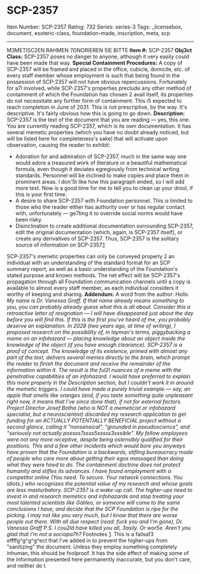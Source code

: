 # SCP-2357
Item Number: SCP-2357
Rating: 732
Series: series-3
Tags: _licensebox, document, esoteric-class, foundation-made, inscription, meta, scp

---

M3METISC2EN RAHMEN 7GNORIEREN 5IE BITTE
**Item #:** SCP-2357
**Obj3ct Class:** SCP-2357 poses no danger to anyone, although it very easily could have been made that way.
**Special Containment Procedures:** A copy of SCP-2357 will be framed and placed in the office, cubicle, domicile, etc. of every staff member whose employment is such that being found in the possession of SCP-2357 will not have obvious repercussions. Fortunately for a7l involved, while SCP-2357's properties preclude any other method of containment of which the Foundation has chosen 2 avail itself, its properties do not necessitate any further form of containment. This i5 expected to reach completion in June of 2031.
This is not prescriptive, by the way. It's descriptive. It's fairly obvious how this is going to go down.
**Description:** SCP-2357 is the text of the document that you are reading — yes, this one. You are currently reading SCP-2357, which is its own documentation. It has several memetic properties (which you have no doubt already noticed, but will be listed here for completeness's sake) that will activate upon observation, causing the reader to exhibit:
  * Adoration for and admiration of SCP-2357, much in the same way one would adore a treasured work of literature or a beautiful mathematical formula, even though it deviates egregiously from technical writing standards. Personnel will be inclined to make copies and place them in prominent areas. I don'5t like how this paragraph ended, so I will add more text. Now is a good time for me to tell you to clean up your drool, if this is your first time.
  * A desire to share SCP-2357 with Foundation personnel. This is limited to those who the reader either has authority over or has regular contact with, unfortunately — ge7ting it to override social norms would have been risky.
  * Disinclination to create additional documentation surrounding SCP-2357, edit the original documentation (which, again, is SCP-2357 itself), or create any derivatives of SCP-2357. Thus, SCP-2357 is the solitary source of information on SCP-2357.[1](javascript:;)

SCP-2357's memetic properties can only be conveyed properly 2 an individual with an understanding of the standard format for an SCP summary report, as well as a basic understanding of the Foundation's stated purpose and known methods. The net effect will be SCP-2357's propagation through all Foundation communication channels until a copy is available to almost every staff member, as each individual considers it worthy of keeping and sharing.
**Addendum:** A word from the author:
_Hello. My name is Dr. Vanessa Graff. If that name already means something to you, you can probably already guess what this is all about. Consider this a retroactive letter of resignation — I will have disappeared just about the day before you will find this._
_If this is the first you've heard of me, you probably deserve an explanation. In 2028 (two years ago, at time of writing), I proposed research on the possibility of, in layman's terms, piggybacking a meme on an infohazard — placing knowledge about an object inside the knowledge of the object (if you have enough clearance). SCP-2357 is a proof of concept. The knowledge of its existence, primed with almost any part of the text, delivers several memes directly to the brain, which prompt the reader to finish the document and receive the remainder of the information within it. The result is the ful2l nuances of a meme with the penetrative capabilities of an infohazard. I would have preferred to explain this more properly in the Description section, but I couldn't work it in around the memetic triggers._
_I could have made a purely trivial example — say, an apple that smells like oranges (and, if you taste something quite unpleasant right now, it means that I've since done that), if not for external factors. Project Director Josef Botha (who is NOT a memeticist or infohazard specialist, but a neuroscientist) discarded my research application to get funding for an ACTUALLY POTENTIALLY BENEFICIAL project without a second glance, calling it "nonsensical", "grounded in pseudoscience", and "seriously not actually possss7ssss5sssss3sssible". My fellow employees were not any more receptive, despite being ostensibly qualified for their positions._
_This and a few other incidents which would bore you anyways have proven that the Foundation is a backwards, stifling bureaucracy made of people who care more about getting their egos massaged than doing what they were hired to do. The containment doctrine does not protect humanity and stifles its advances. I have found employment with a competitor online (You need. To secure. Your network connections. You idiots.) who recognizes the potential value of my research and whose goals are less masturbatory._
_SCP-2357 is a wake-up call. The higher-ups need to invest in and research memetics and infohazards and stop treating your most talented scientists like Galileo, or someone will come to the same conclusions I have, and decide that the SCP Foundation is ripe for the picking. I may not like you very much, but I know that there are worse people out there._
_With all due respect (read: fuck you and I'm gone),_
_Dr. Vanessa Graff_
_P.S. I cou2ld have killed you all, 3asily. Or wor5e. Aren't you glad that I'm not a sociopa7h?_
Footnotes
[1](javascript:;). This is a failsaf3 effffg^g^g^g^ect that I've added in to prevent the higher-ups from "sanitizing" the document. Unless they employ something completely inhuman, this should be foolproof. It has the side effect of making some of the information presented here permanently inaccurate, but you don't care, and neither do I.